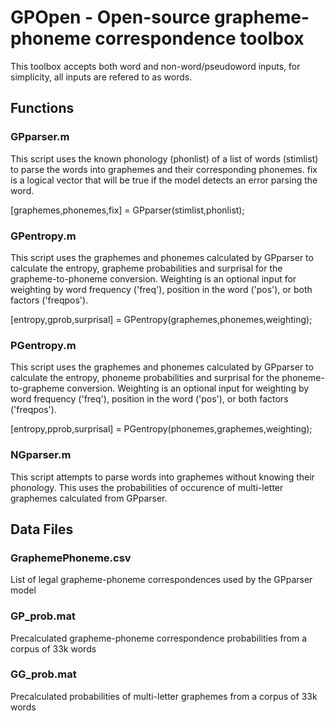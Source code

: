# GPOpen - Open-source grapheme-phoneme correspondence toolbox #

This toolbox accepts both word and non-word/pseudoword inputs, for simplicity, all inputs are refered to as words.
## Functions ##
### GPparser.m ###
This script uses the known phonology (phonlist) of a list of words (stimlist) to parse the words into graphemes and their corresponding phonemes. fix is a logical vector that will be true if the model detects an error parsing the word.

[graphemes,phonemes,fix] = GPparser(stimlist,phonlist);

### GPentropy.m ###
This script uses the graphemes and phonemes calculated by GPparser to calculate the entropy, grapheme probabilities and surprisal for the grapheme-to-phoneme conversion. Weighting is an optional input for weighting by word frequency ('freq'), position in the word ('pos'), or both factors ('freqpos').

[entropy,gprob,surprisal] = GPentropy(graphemes,phonemes,weighting);


### PGentropy.m ###
This script uses the graphemes and phonemes calculated by GPparser to calculate the entropy, phoneme probabilities and surprisal for the phoneme-to-grapheme conversion. Weighting is an optional input for weighting by word frequency ('freq'), position in the word ('pos'), or both factors ('freqpos').

[entropy,pprob,surprisal] = PGentropy(phonemes,graphemes,weighting);

### NGparser.m ###
This script attempts to parse words into graphemes without knowing their phonology. This uses the probabilities of occurence of multi-letter graphemes calculated from GPparser.

## Data Files ##
### GraphemePhoneme.csv ###
List of legal grapheme-phoneme correspondences used by the GPparser model

### GP_prob.mat ###
Precalculated grapheme-phoneme correspondence probabilities from a corpus of 33k words

### GG_prob.mat ###
Precalculated probabilities of multi-letter graphemes from a corpus of 33k words